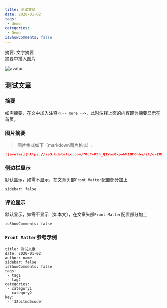 ```yaml
---
title: 测试文章
date: 2020-01-02
tags:
 - demo
categories:
 - Demo
isShowComments: false
---
```




摘要: 文字摘要<br>摘要中插入图片

![avatar](https://ss3.bdstatic.com/70cFv8Sh_Q1YnxGkpoWK1HF6hhy/it/u=2822367155,3110157686&fm=26&gp=0.jpg)





<!-- more -->

## 测试文章

### 摘要

如需摘要，在文中加入注释`<!-- more -->`，此时注释上面的内容即为摘要显示在首页。

### 图片摘要

> 图片格式如下（markdown图片格式）：

``` markdown
![avatar](https://ss3.bdstatic.com/70cFv8Sh_Q1YnxGkpoWK1HF6hhy/it/u=2822367155,3110157686&fm=26&gp=0.jpg)
```



### 侧边栏显示

默认显示，如需不显示，在文章头部`Front Matter`配置部分加上

```
sidebar: false
```



### 评论显示

默认显示，如需不显示（如本文），在文章头部`Front Matter`配置部分加上

```
isShowComments: false
```



### `Front Matter`参考示例

```
title: 测试文章
date: 2020-01-02
author: name
sidebar: false
isShowComments: false
tags:
 - tag1
 - tag2
categories:
 - category1
 - category2
key:
 - '32bitmd5code'
```

